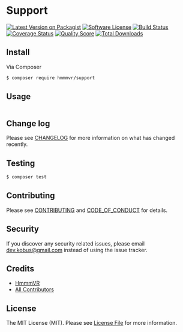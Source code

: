 # Support

[![Latest Version on Packagist][ico-version]][link-packagist]
[![Software License][ico-license]](LICENSE.md)
[![Build Status][ico-travis]][link-travis]
[![Coverage Status][ico-scrutinizer]][link-scrutinizer]
[![Quality Score][ico-code-quality]][link-code-quality]
[![Total Downloads][ico-downloads]][link-downloads]

## Install

Via Composer

``` bash
$ composer require hmmmvr/support
```

## Usage

``` php

```

## Change log

Please see [CHANGELOG](CHANGELOG.md) for more information on what has changed recently.

## Testing

``` bash
$ composer test
```

## Contributing

Please see [CONTRIBUTING](CONTRIBUTING.md) and [CODE_OF_CONDUCT](CODE_OF_CONDUCT.md) for details.

## Security

If you discover any security related issues, please email dev.kobus@gmail.com instead of using the issue tracker.

## Credits

- [HmmmVR][link-author]
- [All Contributors][link-contributors]

## License

The MIT License (MIT). Please see [License File](LICENSE.md) for more information.

[ico-version]: https://img.shields.io/packagist/v/HmmmVR/Support.svg?style=flat-square
[ico-license]: https://img.shields.io/badge/license-MIT-brightgreen.svg?style=flat-square
[ico-travis]: https://img.shields.io/travis/HmmmVR/Support/master.svg?style=flat-square
[ico-scrutinizer]: https://img.shields.io/scrutinizer/coverage/g/HmmmVR/Support.svg?style=flat-square
[ico-code-quality]: https://img.shields.io/scrutinizer/g/HmmmVR/Support.svg?style=flat-square
[ico-downloads]: https://img.shields.io/packagist/dt/HmmmVR/Support.svg?style=flat-square

[link-packagist]: https://packagist.org/packages/HmmmVR/Support
[link-travis]: https://travis-ci.org/HmmmVR/Support
[link-scrutinizer]: https://scrutinizer-ci.com/g/HmmmVR/Support/code-structure
[link-code-quality]: https://scrutinizer-ci.com/g/HmmmVR/Support
[link-downloads]: https://packagist.org/packages/HmmmVR/Support
[link-author]: https://github.com/HmmmVR
[link-contributors]: ../../contributors
